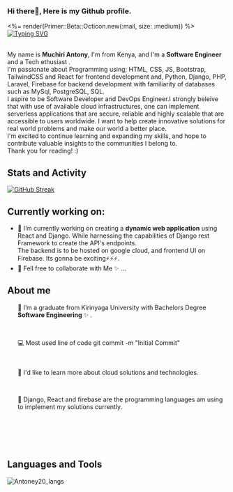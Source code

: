 ### Hi there👋, Here is my Github profile.
<%= render(Primer::Beta::Octicon.new(:mail, size: :medium)) %>
[![Typing SVG](https://readme-typing-svg.demolab.com?font=Fira+Code&weight=600&size=30&pause=1000&color=F01313&background=F0F0F000&center=true&vCenter=true&random=false&width=800&lines=Full+Stack+web+and+App+developer;Experienced+backend+Developer;Always+learning+new+things;Muchiri+Antony+)](https://git.io/typing-svg)

<br>
My name is <b>Muchiri Antony</b>, I'm from Kenya, and I'm a <b>Software Engineer </b> and a Tech ethusiast . <br>I'm passionate about Programming using; HTML, CSS, JS, Bootstrap, TailwindCSS and React for frontend development and, Python, Django, PHP, Laravel, Firebase for backend development with familiarity of databases such as MySql, PostgreSQL, SQL. <br>I aspire to be Software Developer and DevOps Engineer.I strongly beleive that with use of available cloud infrastructures, one can implement serverless applications that are secure, reliable and highly scalable that are accessible to users worldwide. I want to help create innovative solutions for real world problems and make our world a better place.<br> I'm excited to continue learning and expanding my skills, and hope to contribute valuable insights to the communities I belong to.<br> Thank you for reading! :)

## Stats and Activity
[![GitHub Streak](https://streak-stats.demolab.com?user=Antoney20)](https://git.io/streak-stats)


## Currently working on:

- 🔭 I’m currently working on creating a **dynamic web application** using React and Django. While harnessing the capabilities of Django rest Framework to create the API's endpoints. <br>The backend is to be hosted on google cloud, and frontend UI on Firebase. Its gonna be exciting⚡⚡⚡.<br>
- 👯 Fell free to collaborate with Me ✨ ...
## About me
<ul>🔭 I’m a graduate from Kirinyaga University with Bachelors Degree <b>Software Engineering </b> ✨ .</ul><br>
<ul>💻 Most used line of code git commit -m "Initial Commit"</ul><br>
<ul>👀 I'd like to learn more about cloud solutions and technologies.</ul><br>
<ul>🌱 Django, React and firebase are the programming languages am using to implement my solutions currently.</ul><br>
<br>
<br>
<br>

## Languages and Tools

![Antoney20_langs](https://github.com/Antoney20/Antoney20/assets/101004140/6bef2dd7-bfc7-4b01-878a-ee7265dc5330)
